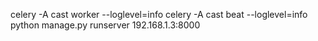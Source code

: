 celery -A cast worker --loglevel=info
celery -A cast beat  --loglevel=info
python manage.py runserver 192.168.1.3:8000       

